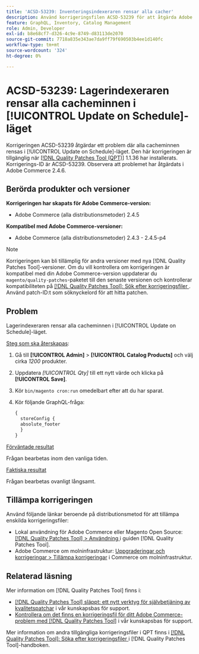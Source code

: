 ```yaml
---
title: 'ACSD-53239: Inventeringsindexeraren rensar alla cacher'
description: Använd korrigeringsfilen ACSD-53239 för att åtgärda Adobe Commerce-problemet där alla cacheminnen rensas i [!UICONTROL Update on Schedule]-läget.
feature: GraphQL, Inventory, Catalog Management
role: Admin, Developer
exl-id: b8e68cf7-d326-4c9e-8749-d83113de2070
source-git-commit: 7718a835e343ae7da9ff79f690503b4ee1d140fc
workflow-type: tm+mt
source-wordcount: '324'
ht-degree: 0%

---
```


# ACSD-53239: Lagerindexeraren rensar alla cacheminnen i [!UICONTROL Update on Schedule]-läget

Korrigeringen ACSD-53239 åtgärdar ett problem där alla cacheminnen rensas i [!UICONTROL Update on Schedule]-läget. Den här korrigeringen är tillgänglig när [[!DNL Quality Patches Tool (QPT)]](/help/announcements/adobe-commerce-announcements/magento-quality-patches-released-new-tool-to-self-serve-quality-patches.md) 1.1.36 har installerats. Korrigerings-ID är ACSD-53239. Observera att problemet har åtgärdats i Adobe Commerce 2.4.6.

## Berörda produkter och versioner

**Korrigeringen har skapats för Adobe Commerce-version:**

* Adobe Commerce (alla distributionsmetoder) 2.4.5

**Kompatibel med Adobe Commerce-versioner:**

* Adobe Commerce (alla distributionsmetoder) 2.4.3 - 2.4.5-p4

>[!NOTE]
>
>Korrigeringen kan bli tillämplig för andra versioner med nya [!DNL Quality Patches Tool]-versioner. Om du vill kontrollera om korrigeringen är kompatibel med din Adobe Commerce-version uppdaterar du `magento/quality-patches`-paketet till den senaste versionen och kontrollerar kompatibiliteten på [[!DNL Quality Patches Tool]: Sök efter korrigeringsfiler ](https://experienceleague.adobe.com/tools/commerce-quality-patches/index.html). Använd patch-ID:t som söknyckelord för att hitta patchen.

## Problem

Lagerindexeraren rensar alla cacheminnen i [!UICONTROL Update on Schedule]-läget.

<u>Steg som ska återskapas</u>:

1. Gå till **[!UICONTROL Admin]** > **[!UICONTROL Catalog Products]** och välj cirka *1200* produkter.
2. Uppdatera *[!UICONTROL Qty]* till ett nytt värde och klicka på **[!UICONTROL Save]**.
3. Kör `bin/magento cron:run` omedelbart efter att du har sparat.
4. Kör följande GraphQL-fråga:

   ```GraphQL
   {
     storeConfig {
     absolute_footer
     }
   }
   ```

<u>Förväntade resultat</u>

Frågan bearbetas inom den vanliga tiden.

<u>Faktiska resultat</u>

Frågan bearbetas ovanligt långsamt.

## Tillämpa korrigeringen

Använd följande länkar beroende på distributionsmetod för att tillämpa enskilda korrigeringsfiler:

* Lokal användning för Adobe Commerce eller Magento Open Source: [[!DNL Quality Patches Tool] > Användning ](https://experienceleague.adobe.com/docs/commerce-operations/tools/quality-patches-tool/usage.html) i guiden [!DNL Quality Patches Tool].
* Adobe Commerce om molninfrastruktur: [Uppgraderingar och korrigeringar > Tillämpa korrigeringar](https://experienceleague.adobe.com/docs/commerce-cloud-service/user-guide/develop/upgrade/apply-patches.html) i Commerce om molninfrastruktur.

## Relaterad läsning

Mer information om [!DNL Quality Patches Tool] finns i:

* [[!DNL Quality Patches Tool] släppt: ett nytt verktyg för självbetjäning av kvalitetspatchar](/help/announcements/adobe-commerce-announcements/magento-quality-patches-released-new-tool-to-self-serve-quality-patches.md) i vår kunskapsbas för support.
* [Kontrollera om det finns en korrigeringsfil för ditt Adobe Commerce-problem med  [!DNL Quality Patches Tool]](/help/support-tools/patches-available-in-qpt-tool/check-patch-for-magento-issue-with-magento-quality-patches.md) i vår kunskapsbas för support.

Mer information om andra tillgängliga korrigeringsfiler i QPT finns i [[!DNL Quality Patches Tool]: Söka efter korrigeringsfiler ](https://experienceleague.adobe.com/tools/commerce-quality-patches/index.html) i [!DNL Quality Patches Tool]-handboken.
